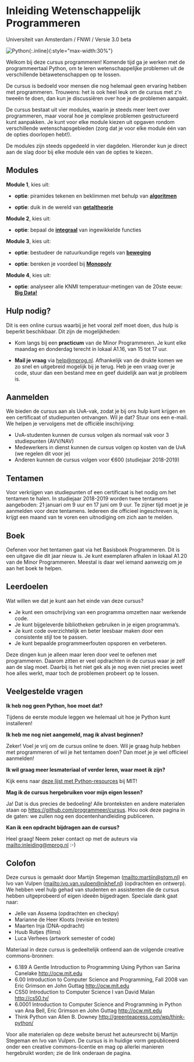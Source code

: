 # Inleiding Wetenschappelijk Programmeren

Universiteit van Amsterdam / FNWI / Versie 3.0 beta


![Python](soc.png){:.inline}{:style="max-width:30%"}  

Welkom bij deze cursus programmeren! Komende tijd ga je werken met de programmeertaal Python, om te leren wetenschappelijke problemen uit de verschillende bètawetenschappen op te lossen.

De cursus is bedoeld voor mensen die nog helemaal geen ervaring hebben met programmeren. Trouwens: het is ook heel leuk om de cursus met z'n tweeën te doen, dan kun je discussiëren over hoe je de problemen aanpakt.

De cursus bestaat uit vier modules, waarin je steeds meer leert over programmeren, maar vooral hoe je complexe problemen gestructureerd kunt aanpakken. Je kunt voor elke module kiezen uit opgaven rondom verschillende wetenschapsgebieden (zorg dat je voor elke module één van de opties doorlopen hebt!).

De modules zijn steeds opgedeeld in vier dagdelen. Hieronder kun je direct aan de slag door bij elke module één van de opties te kiezen.

## Modules

**Module 1**, kies uit:

- <strong>optie</strong>: piramides tekenen en beklimmen met behulp van [<strong>algoritmen</strong>](/algoritmen/inhoud)

- <strong>optie</strong>: duik in de wereld van [<strong>getaltheorie</strong>](/getaltheorie/inhoud)

**Module 2**, kies uit:

- <strong>optie</strong>: bepaal de [<strong>integraal</strong>](/integreren/inhoud) van ingewikkelde functies

<!-- - <strong>optie</strong>: ga op zoek naar het juiste [<strong>DNA</strong>](/dna/inhoud) -->

**Module 3**, kies uit:

- <strong>optie</strong>: bestudeer de natuurkundige regels van [<strong>beweging</strong>](/beweging/inhoud)

- <strong>optie</strong>: bereken je voordeel bij [<strong>Monopoly</strong>](/monopoly/inhoud)

<!-- - <strong>optie</strong>: simuleer populatiedynamica in klassiek [<strong>prooi-predator</strong>](/prooi-predator/inhoud) model -->

**Module 4**, kies uit:

- <strong>optie</strong>: analyseer alle KNMI temperatuur-metingen van de 20ste eeuw: [<strong>Big Data!</strong>](/big-data/inhoud)

<!-- - <strong>optie</strong>: trek harde en minder harde conclusies met behulp van [<strong>statistiek</strong>](/statistiek/inhoud) -->

## Hulp nodig?

Dit is een online cursus waarbij je het vooral zelf moet doen, dus hulp is beperkt beschikbaar. Dit zijn de mogelijkheden:

- Kom langs bij een **practicum** van de Minor Programmeren. Je kunt elke maandag en donderdag terecht in lokaal A1.16, van 15 tot 17 uur.

- **Mail je vraag** via <help@mprog.nl>. Afhankelijk van de drukte komen we zo snel en uitgebreid mogelijk bij je terug. Heb je een vraag over je code, stuur dan een bestand mee en geef duidelijk aan wat je probleem is.

## Aanmelden

We bieden de cursus aan als UvA-vak, zodat je bij ons hulp kunt krijgen en een certificaat of studiepunten ontvangen. Wil je dat? Stuur ons een e-mail. We helpen je vervolgens met de officiële inschrijving:

- UvA-studenten kunnen de cursus volgen als normaal vak voor 3 studiepunten (AVV/NAV)
- Medewerkers in dienst kunnen de cursus volgen op kosten van de UvA (we regelen dit voor je)
- Anderen kunnen de cursus volgen voor €600 (studiejaar 2018-2019)

## Tentamen

Voor verkrijgen van studiepunten of een certificaat is het nodig om het tentamen te halen. In studiejaar 2018-2019 worden twee tentamens aangeboden: 21 januari om 9 uur en 17 juni om 9 uur. Te zijner tijd moet je je aanmelden voor deze tentamens. Iedereen die officieel ingeschreven is, krijgt een maand van te voren een uitnodiging om zich aan te melden.

## Boek

Oefenen voor het tentamen gaat via het Basisboek Programmeren. Dit is een uitgave die dit jaar nieuw is. Je kunt exemplaren afhalen in lokaal A1.20 van de Minor Programmeren. Meestal is daar wel iemand aanwezig om je aan het boek te helpen.

## Leerdoelen

Wat willen we dat je kunt aan het einde van deze cursus?

- Je kunt een omschrijving van een programma omzetten naar werkende code.
- Je kunt bijgeleverde bibliotheken gebruiken in je eigen programma’s.
- Je kunt code overzichtelijk en beter leesbaar maken door een consistente stijl toe te passen.
- Je kunt bepaalde programmeerfouten opsporen en verbeteren.

Deze dingen kun je alleen maar leren door veel te oefenen met programmeren. Daarom zitten er veel opdrachten in de cursus waar je zelf aan de slag moet. Daarbij is het niet gek als je nog even niet precies weet hoe alles werkt, maar toch de problemen probeert op te lossen.

## Veelgestelde vragen

**Ik heb nog geen Python, hoe moet dat?**

Tijdens de eerste module leggen we helemaal uit hoe je Python kunt installeren!

**Ik heb me nog niet aangemeld, mag ik alvast beginnen?**

Zeker! Voel je vrij om de cursus online te doen. Wil je graag hulp hebben met programmeren of wil je het tentamen doen? Dan moet je je wel officieel aanmelden!

**Ik wil graag meer lesmateriaal of verder leren, waar moet ik zijn?**

Kijk eens naar [deze lijst met Python-resources](https://ocw.mit.edu/courses/electrical-engineering-and-computer-science/6-0001-introduction-to-computer-science-and-programming-in-python-fall-2016/assignments/MIT6_0001F16_additional.pdf) bij MIT!

**Mag ik de cursus hergebruiken voor mijn eigen lessen?**

Ja! Dat is dus precies de bedoeling! Alle bronteksten en andere materialen staan op <https://github.com/programmeer/cursus>. Hou ook deze pagina in de gaten: we zullen nog een docentenhandleiding publiceren.

**Kan ik een opdracht bijdragen aan de cursus?**

Heel graag! Neem zeker contact op met de auteurs via <mailto:inleiding@mprog.nl> :-)

## Colofon

Deze cursus is gemaakt door Martijn Stegeman (<mailto:martijn@stgm.nl>) en Ivo van Vulpen (<mailto:ivo.van.vulpen@nikhef.nl>) (opdrachten en ontwerp). We hebben veel hulp gehad van studenten en assistenten die de cursus hebben uitgeprobeerd of eigen ideeën bijgedragen. Speciale dank gaat naar:

- Jelle van Assema (opdrachten en checkpy)  
- Marianne de Heer Kloots (revisie en testen)  
- Maarten Inja (DNA-opdracht)  
- Huub Rutjes (films)
- Luca Verhees (artwork semester of code)

Materiaal in deze cursus is gedeeltelijk ontleend aan de volgende creative commons-bronnen:

- 6.189 A Gentle Introduction to Programming Using Python van Sarina Canelake <http://ocw.mit.edu>
- 6.00 Introduction to Computer Science and Programming, Fall 2008 van Eric Grimson en John Guttag <http://ocw.mit.edu>
- CS50 Introduction to Computer Science I van David Malan <http://cs50.tv/>
- 6.0001 Introduction to Computer Science and Programming in Python van Ana Bell, Eric Grimson en John Guttag <http://ocw.mit.edu>
- Think Python van Allen B. Downey <http://greenteapress.com/wp/think-python/>

Voor alle materialen op deze website berust het auteursrecht bij Martijn Stegeman en Ivo van Vulpen. De cursus is in huidige vorm gepubliceerd onder een creative commons-licentie en mag op allerlei manieren hergebruikt worden; zie de link onderaan de pagina.
